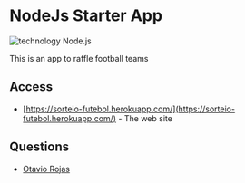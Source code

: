 # NodeJs Starter App

![technology Node.js](https://img.shields.io/badge/technology-node-green.svg)

This is an app to raffle football teams

## Access
* [https://sorteio-futebol.herokuapp.com/](https://sorteio-futebol.herokuapp.com/) - The web site

## Questions

* [Otavio Rojas](xrojasinc@gmail.com)
